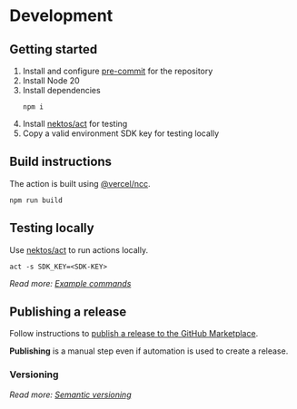 # Development

## Getting started

1. Install and configure [pre-commit](https://pre-commit.com/) for the repository
2. Install Node 20
3. Install dependencies
   ```
   npm i
   ```
4. Install [nektos/act](https://github.com/nektos/act) for testing
5. Copy a valid environment SDK key for testing locally

## Build instructions

The action is built using [@vercel/ncc](https://github.com/vercel/ncc).

```
npm run build
```

## Testing locally

Use [nektos/act](https://github.com/nektos/act) to run actions locally.

```
act -s SDK_KEY=<SDK-KEY>
```

_Read more: [Example commands](https://github.com/nektos/act#example-commands)_

## Publishing a release

Follow instructions to [publish a release to the GitHub Marketplace](https://docs.github.com/en/actions/creating-actions/publishing-actions-in-github-marketplace#publishing-an-action).

**Publishing** is a manual step even if automation is used to create a release.

### Versioning

_Read more: [Semantic versioning](https://semver.org/)_
